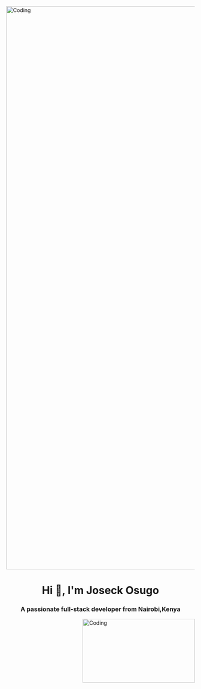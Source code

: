 <img align="center" alt="Coding" width="1500" src="https://www.web24zone.com/wp-content/uploads/2022/09/2c778e_89d09c380b7b4a09bcdbcb329c4734b3_mv2.gif">

<h1 align="center">Hi 👋, I'm Joseck Osugo</h1>
<h3 align="center">A passionate full-stack developer from Nairobi,Kenya</h3>
<img align="right" alt="Coding" width="300" height= "170"src="https://i0.wp.com/media2.giphy.com/media/QHE5gWI0QjqF2/giphy.gif">
